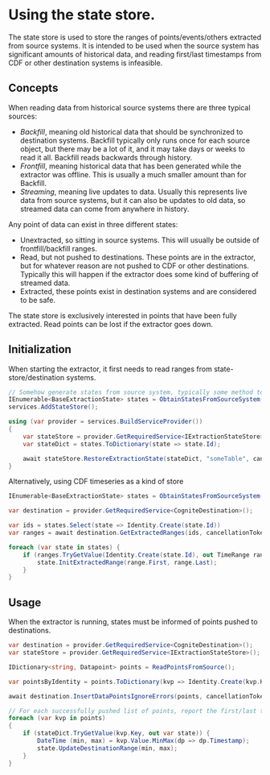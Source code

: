 # Using the state store.

The state store is used to store the ranges of points/events/others extracted from source systems. It is intended to be used when the source system has significant amounts of historical data, and reading first/last timestamps from CDF or other destination systems is infeasible.

## Concepts

When reading data from historical source systems there are three typical sources:

 - *Backfill*, meaning old historical data that should be synchronized to destination systems. Backfill typically only runs once for each source object, but there may be a lot of it, and it may take days or weeks to read it all. Backfill reads backwards through history.
 - *Frontfill*, meaning historical data that has been generated while the extractor was offline. This is usually a much smaller amount than for Backfill.
 - *Streaming*, meaning live updates to data. Usually this represents live data from source systems, but it can also be updates to old data, so streamed data can come from anywhere in history.

Any point of data can exist in three different states:
 
 - Unextracted, so sitting in source systems. This will usually be outside of frontfill/backfill ranges.
 - Read, but not pushed to destinations. These points are in the extractor, but for whatever reason are not pushed to CDF or other destinations. Typically this will happen if the extractor does some kind of buffering of streamed data.
 - Extracted, these points exist in destination systems and are considered to be safe.
 
The state store is exclusively interested in points that have been fully extracted. Read points can be lost if the extractor goes down.

## Initialization

When starting the extractor, it first needs to read ranges from state-store/destination systems.

```c#
// Somehow generate states from source system, typically some method to list source system extractable objects.
IEnumerable<BaseExtractionState> states = ObtainStatesFromSourceSystem();
services.AddStateStore();

using (var provider = services.BuildServiceProvider())
{
    var stateStore = provider.GetRequiredService<IExtractionStateStore>();
    var stateDict = states.ToDictionary(state => state.Id);

    await stateStore.RestoreExtractionState(stateDict, "someTable", cancellationToken);
}
```

Alternatively, using CDF timeseries as a kind of store

```c#
IEnumerable<BaseExtractionState> states = ObtainStatesFromSourceSystem();

var destination = provider.GetRequiredService<CogniteDestination>();

var ids = states.Select(state => Identity.Create(state.Id))
var ranges = await destination.GetExtractedRanges(ids, cancellationToken);

foreach (var state in states) {
    if (ranges.TryGetValue(Identity.Create(state.Id), out TimeRange range)) {
        state.InitExtractedRange(range.First, range.Last);
    }
}
```

## Usage

When the extractor is running, states must be informed of points pushed to destinations.

```c#
var destination = provider.GetRequiredService<CogniteDestination>();
var stateStore = provider.GetRequiredService<IExtractionStateStore>();

IDictionary<string, Datapoint> points = ReadPointsFromSource();

var pointsByIdentity = points.ToDictionary(kvp => Identity.Create(kvp.Key), kvp => kvp.Value, new IdentityComparer());

await destination.InsertDataPointsIgnoreErrors(points, cancellationToken);

// For each successfully pushed list of points, report the first/last timestamp to states.
foreach (var kvp in points)
{
    if (stateDict.TryGetValue(kvp.Key, out var state)) {
        DateTime (min, max) = kvp.Value.MinMax(dp => dp.Timestamp);
        state.UpdateDestinationRange(min, max);
    }
}
```